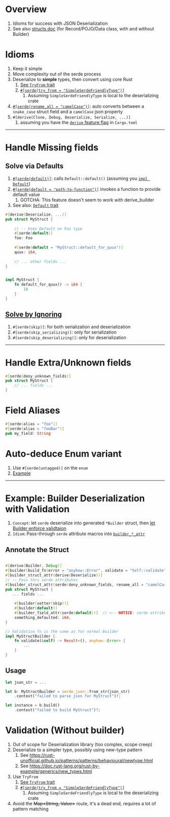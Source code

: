 # Overview

1. Idioms for success with JSON Deserialization
1. See also [structs doc](structs.md) (for Record/POJO/Data class, with and without Builder)

# Idioms

1. Keep it simple
1. Move complexity out of the serde process
1. Deserialize to **simple** types, then convert using core Rust
    1. [See `TryFrom` trait](https://doc.rust-lang.org/std/convert/trait.TryFrom.html)
    1. [`#[serde(try_from = "SimpleSerdeFriendlyType")]`](https://serde.rs/container-attrs.html#try_from)
        1. Assuming `SimpleSerdeFriendlyType` is local to the deserializing crate
1. [`#[serde(rename_all = "camelCase")]`](https://serde.rs/container-attrs.html#rename_all): auto converts between a `snake_case` struct field and a `camelCase` json property
1. `#[derive(Clone, Debug, Deserialize, Serialize, ...)]`
    1. assuming you have the [`derive` feature flag](https://serde.rs/feature-flags.html) in `Cargo.toml`

--------

# Handle Missing fields

## Solve via Defaults

1. [`#[serde(default)]`](https://serde.rs/field-attrs.html#default): calls `Default::default()` (assuming you [`impl Default`](https://doc.rust-lang.org/std/default/trait.Default.html#how-can-i-implement-default))
1. [`#[serde(default = "path-to-function")]`](https://serde.rs/field-attrs.html#default--path) invokes a function to provide default value
    1. GOTCHA: This feature doesn't seem to work with derive_builder
1. See also: [`Default` trait](https://doc.rust-lang.org/std/default/trait.Default.html)

```rust
#[derive(Deserialize, ...)]
pub struct MyStruct {
   
    // -- Uses Default on Foo type 
    #[serde(default)]
    foo: Foo
   
    #[serde(default = "MyStruct::default_for_quux")]
    quux: i64,
    
    // ... other fields ...
}


impl MyStruct {
    fn default_for_quux() -> i64 {
        18
    }
}
```

## [Solve by Ignoring](https://serde.rs/attr-skip-serializing.html)

1. `#[serde(skip)]`: for both serialization and deserialization
1. `#[serde(skip_serializing)]`: only for serialization
1. `#[serde(skip_deserializing)]`: only for deserialization

--------

# Handle Extra/Unknown fields

```rust
#[serde(deny_unknown_fields)]
pub struct MyStruct {
    // ... fields ...
}
```

# Field Aliases

```rust
#[serde(alias = "foo")]
#[serde(alias = "fooBar")]
pub my_field: String
```

# Auto-deduce Enum variant

1. Use `#[serde(untagged)]` on the `enum`
1. [Example](https://serde.rs/enum-representations.html#untagged)

--------

# Example: Builder Deserialization with Validation

1. `Concept`: let `serde` deserialize into generated `*Builder` struct, then [let Builder enforce validtaion](./structs.md#builder-enforce-validation)
1. `Idiom`: Pass-through `serde` attribute macros into [`builder_*_attr`](https://docs.rs/derive_builder/latest/derive_builder/#pass-through-attributes)

## Annotate the Struct

```rust

#[derive(Builder, Debug)]
#[builder(build_fn(error = "anyhow::Error", validate = "Self::validate"))]
#[builder_struct_attr(derive(Deserialize))]
// -- Pass thru serde attributes
#[builder_struct_attr(serde(deny_unknown_fields, rename_all = "camelCase"))]
pub struct MyStruct {
   ... fields ...
   
    #[builder(setter(skip))]
    #[builder(default)]
    #[builder_field_attr(serde(default))]  // <-- NOTICE: serde attribute passed thru to Builder struct
    something_defaulted: i64,
}   

// Validation fn is the same as for normal Builder 
impl MyStructBuilder {
    fn validate(&self) -> Result<(), anyhow::Error> {
        ...
    }
}
```

## Usage

```rust
let json_str = ...

let b: MyStructBuilder = serde_json::from_str(json_str)
    .context("failed to parse json for MyStruct")?;

let instance = b.build()
    .context("failed to build MyStruct")?;
```

# Validation (Without builder)

1. Out of scope for Deserialization library (too complex, scope creep)
1. Deserialize to a simpler type, possibly using new-type pattern
    1. See https://rust-unofficial.github.io/patterns/patterns/behavioural/newtype.html
    1. See https://doc.rust-lang.org/rust-by-example/generics/new_types.html
1. Use `TryFrom`
    1. [See `TryFrom` trait](https://doc.rust-lang.org/std/convert/trait.TryFrom.html)
    1. [`#[serde(try_from = "SimpleSerdeFriendlyType")]`](https://serde.rs/container-attrs.html#try_from)
        1. Assuming `SimpleSerdeFriendlyType` is local to the deserializing crate
1. Avoid the ~~Map<String, Value>~~ route, it's a dead end, requires a lot of pattern matching
